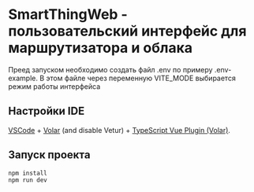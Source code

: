 # SmartThingWeb - пользовательский интерфейс для маршрутизатора и облака

Преед запуском необходимо создать файл .env по примеру .env-example. В этом файле через переменную VITE_MODE выбирается режим работы интерфейса

## Настройки IDE

[VSCode](https://code.visualstudio.com/) + [Volar](https://marketplace.visualstudio.com/items?itemName=Vue.volar) (and disable Vetur) + [TypeScript Vue Plugin (Volar)](https://marketplace.visualstudio.com/items?itemName=Vue.vscode-typescript-vue-plugin).

## Запуск проекта

```sh
npm install
npm run dev
```
